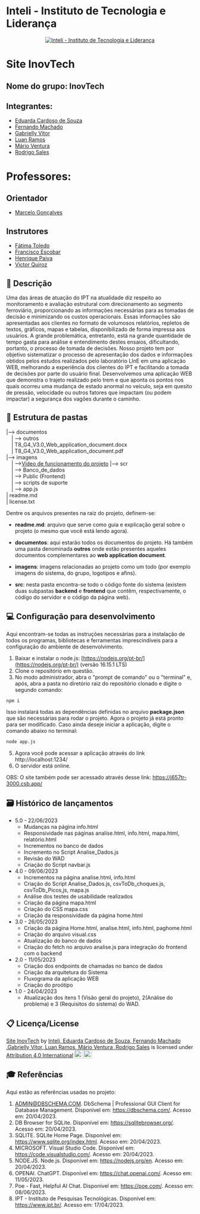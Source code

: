 # Inteli - Instituto de Tecnologia e Liderança 

<p align="center">
<a href= "https://www.inteli.edu.br/"><img src="https://www.inteli.edu.br/wp-content/uploads/2022/04/28103439/Logo-Container.png" alt="Inteli - Instituto de Tecnologia e Liderança" border="0"></a>
</p>

# Site InovTech

## Nome do grupo: InovTech

## Integrantes:
- <a href="https://www.linkedin.com/in/eduarda-cardoso-de-souza-8bb802268/">Eduarda Cardoso de Souza</a> 
- <a href="https://www.linkedin.com/in/fernando-machado-84673a212/">Fernando Machado</a>
- <a href="https://www.linkedin.com/in/gabriellysilvavitor/">Gabrielly Vitor</a>
- <a href="https://www.linkedin.com/in/luan-ramos-de-mello-253b28268/">Luan Ramos</a> 
- <a href="https://www.linkedin.com/">Mário Ventura</a> 
- <a href="https://www.linkedin.com/in/rodrigo-sales-07/">Rodrigo Sales</a>

# Professores:
## Orientador

- <a href="https://www.linkedin.com/in/marcelo-gon%C3%A7alves-phd-a550652/">Marcelo Gonçalves</a>

## Instrutores

- <a href="https://www.linkedin.com/in/fatima-toledo/">Fátima Toledo</a>
- <a href="https://www.linkedin.com/in/francisco-escobar">Francisco Escobar</a>
- <a href="https://www.linkedin.com/in/henrique-mohallem-paiva-6854b460/">Henrique Paiva</a>
- <a href="https://www.linkedin.com/in/victorbarq">Victor Quiroz</a>

## 📝 Descrição

Uma das áreas de atuação do IPT na atualidade diz respeito ao monitoramento e avaliação estrutural com direcionamento ao segmento ferroviário, proporcionando as informações necessárias para as tomadas de decisão e minimizando os custos operacionais. Essas informações são apresentadas aos clientes no formato de volumosos relatórios, repletos de textos, gráficos, mapas e tabelas, disponibilizado de forma impressa aos usuários. A grande problemática, entretanto, está na grande quantidade de tempo gasta para análise e entendimento destes ensaios, dificultando, portanto, o processo de tomada de decisões.
Nosso projeto tem por objetivo sistematizar o processo de apresentação dos dados e informações obtidos pelos estudos realizados pelo laboratório LInE em uma aplicação WEB, melhorando a experiência dos clientes do IPT e facilitando a tomada de decisões por parte do usuário final. Desenvolvemos uma aplicação WEB que demonstra o trajeto realizado pelo trem e que aponta os pontos nos quais ocorreu uma mudança de estado anormal no veículo, seja em quesito de pressão, velocidade ou outros fatores que impactam (ou podem impactar) a segurança dos vagões durante o caminho.


## 📁 Estrutura de pastas

|--> documentos<br>
  &emsp;| --> outros <br>
  &emsp;| T8_G4_V3.0_Web_application_document.docx<br>
  &emsp;| T8_G4_V3.0_Web_application_document.pdf<br>
|--> imagens<br>
  &emsp;| --><a href="https://www.youtube.com/watch?v=PizoBUokD04">Vídeo de funcionamento do projeto</a>
|--> scr<br>
  &emsp;| --> Banco_de_dados <br>
  &emsp;| --> Public (Frontend) <br>
  &emsp;| --> scripts de suporte <br>
  &emsp;| --> app.js <br>
| readme.md<br>
| license.txt

Dentre os arquivos presentes na raiz do projeto, definem-se:

- <b>readme.md</b>: arquivo que serve como guia e explicação geral sobre o projeto (o mesmo que você está lendo agora).

- <b>documentos</b>: aqui estarão todos os documentos do projeto. Há também uma pasta denominada <b>outros</b> onde estão presentes aqueles documentos complementares ao <b>web application document</b>.

- <b>imagens</b>: imagens relacionadas ao projeto como um todo (por exemplo imagens do sistema, do grupo, logotipos e afins).

- <b>src</b>: nesta pasta encontra-se todo o código fonte do sistema (existem duas subpastas <b>backend</b> e <b>frontend</b> que contêm, respectivamente, o código do servidor e o código da página web).

## 💻 Configuração para desenvolvimento

Aqui encontram-se todas as instruções necessárias para a instalação de todos os programas, bibliotecas e ferramentas imprescindíveis para a configuração do ambiente de desenvolvimento.

1.  Baixar e instalar o node.js:  [https://nodejs.org/pt-br/](https://nodejs.org/pt-br/) (versão 16.15.1 LTS)
2. Clone o repositório em questão.
3.  No modo administrador, abra o "prompt de comando" ou o "terminal" e, após,  abra a pasta no diretório raiz do repositório clonado e digite o segundo comando:

```sh
npm i
```

Isso instalará todas as dependências definidas no arquivo <b>package.json</b> que são necessárias para rodar o projeto. Agora o projeto já está pronto para ser modificado. Caso ainda deseje iniciar a aplicação, digite o comando abaixo no terminal:

```sh
node app.js
```
5. Agora você pode acessar a aplicação através do link http://localhost:1234/
6. O servidor está online.

OBS: O site também pode ser acessado através desse link: https://j657tr-3000.csb.app/


## 🗃 Histórico de lançamentos

* 5.0 - 22/06/2023
    * Mudanças na página info.html
    * Responsividade nas páginas analise.html, info.html, mapa.html, relatório.html
    * Incrementos no banco de dados
    * Incremento no Script Analise_Dados.js
    * Revisão do WAD
    * Criação do Script navbar.js
* 4.0 - 09/06/2023
    * Incrementos na página analise.html, info.html
    * Criação do Script Analise_Dados.js, csvToDb_choques.js, csvToDb_Picos,js, mapa.js
    * Análise dos testes de usabilidade realizados
    * Criação da página mapa.html
    * Criação do CSS mapa.css
    * Criação da responsividade da página home.html
* 3.0 - 26/05/2023
    * Criação da página Home.html, analise.html, info.html, paghome.html 
    * Criação do arquivo visual.css
    * Atualização do banco de dados
    * Criação do fetch no arquivo analise.js para integração do frontend com o backend
* 2.0 - 11/05/2023
    * Criação dos endpoints de chamadas no banco de dados
    * Criação da arquitetura do Sistema
    * Fluxograma da aplicação WEB
    * Criação do proótipo
* 1.0 - 24/04/2023
    * Atualização dos itens 1 (Visão geral do projeto), 2(Análise do problema) e 3 (Requisitos do sistema) do WAD.



## 📋 Licença/License

<p xmlns:cc="http://creativecommons.org/ns#" xmlns:dct="http://purl.org/dc/terms/"><a property="dct:title" rel="cc:attributionURL" href="https://github.com/2023M2T8-Inteli/Projeto4">Site InovTech</a> by <a rel="cc:attributionURL dct:creator" property="cc:attributionName" href="https://github.com/2023M2T8-Inteli/Projeto4">Inteli, Eduarda Cardoso de Souza, Fernando Machado ,Gabrielly Vitor, Luan Ramos, Mário Ventura ,Rodrigo Sales</a> is licensed under <a href="http://creativecommons.org/licenses/by/4.0/?ref=chooser-v1" target="_blank" rel="license noopener noreferrer" style="display:inline-block;">Attribution 4.0 International<img style="height:22px!important;margin-left:3px;vertical-align:text-bottom;" src="https://mirrors.creativecommons.org/presskit/icons/cc.svg?ref=chooser-v1"><img style="height:22px!important;margin-left:3px;vertical-align:text-bottom;" src="https://mirrors.creativecommons.org/presskit/icons/by.svg?ref=chooser-v1"></a></p>

## 🎓 Referências

Aqui estão as referências usadas no projeto:

1. ADMIN@DBSCHEMA.COM. DbSchema | Professional GUI Client for Database Management. Disponível em: <https://dbschema.com/>. Acesso em: 20/04/2023.
2. DB Browser for SQLite. Disponível em: <https://sqlitebrowser.org/>. Acesso em: 20/04/2023.
3. SQLITE. SQLite Home Page. Disponível em: <https://www.sqlite.org/index.html>. Acesso em: 20/04/2023.
4. MICROSOFT. Visual Studio Code. Disponível em: <https://code.visualstudio.com/>. Acesso em: 20/04/2023.
5. NODE.JS. Node.js. Disponível em: <https://nodejs.org/en>. Acesso em: 20/04/2023.
6. OPENAI. ChatGPT. Disponível em: <https://chat.openai.com/>. Acesso em: 11/05/2023.
7. Poe - Fast, Helpful AI Chat. Disponível em: <https://poe.com/>. Acesso em: 08/06/2023.
8. IPT - Instituto de Pesquisas Tecnológicas. Disponível em: <https://www.ipt.br/>. Acesso em: 17/04/2023.

